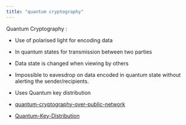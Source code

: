 ```yaml
---
title: "quantum cryptography"
--- 
```

Quantum Cryptography :

- Use of polarised light for encoding data
- In quantum states for transmission between two parties
- Data state is changed when viewing by others
- Impossible to eavesdrop on data encoded in quantum state without alerting the sender/recipients. 
- Uses Quantum key distribution

- [quantum-cryptography-over-public-network](Others/quantum-cryptography-over-public-network.md)
- [Quantum-Key-Distribution](Others/Quantum-Key-Distribution.md)